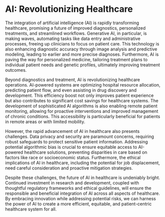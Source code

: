 # AI: Revolutionizing Healthcare

The integration of artificial intelligence (AI) is rapidly transforming healthcare, promising a future of improved diagnostics, personalized treatments, and streamlined workflows.  Generative AI, in particular, is making waves, automating tasks like data entry and administrative processes, freeing up clinicians to focus on patient care.  This technology is also enhancing diagnostic accuracy through image analysis and predictive modeling, leading to earlier and more precise diagnoses.  Furthermore, AI is paving the way for personalized medicine, tailoring treatment plans to individual patient needs and genetic profiles, ultimately improving treatment outcomes.

Beyond diagnostics and treatment, AI is revolutionizing healthcare operations.  AI-powered systems are optimizing hospital resource allocation, predicting patient flow, and even assisting in drug discovery and development.  This efficiency boost not only improves patient experience but also contributes to significant cost savings for healthcare systems.  The development of sophisticated AI algorithms is also enabling remote patient monitoring, allowing for proactive interventions and improved management of chronic conditions. This accessibility is particularly beneficial for patients in remote areas or with limited mobility.

However, the rapid advancement of AI in healthcare also presents challenges.  Data privacy and security are paramount concerns, requiring robust safeguards to protect sensitive patient information.  Addressing potential algorithmic bias is crucial to ensure equitable access to AI-powered healthcare solutions, preventing disparities in care based on factors like race or socioeconomic status.  Furthermore, the ethical implications of AI in healthcare, including the potential for job displacement, need careful consideration and proactive mitigation strategies.

Despite these challenges, the future of AI in healthcare is undeniably bright.  Continued investment in research and development, coupled with thoughtful regulatory frameworks and ethical guidelines, will ensure the responsible and beneficial integration of AI across all aspects of healthcare.  By embracing innovation while addressing potential risks, we can harness the power of AI to create a more efficient, equitable, and patient-centric healthcare system for all.